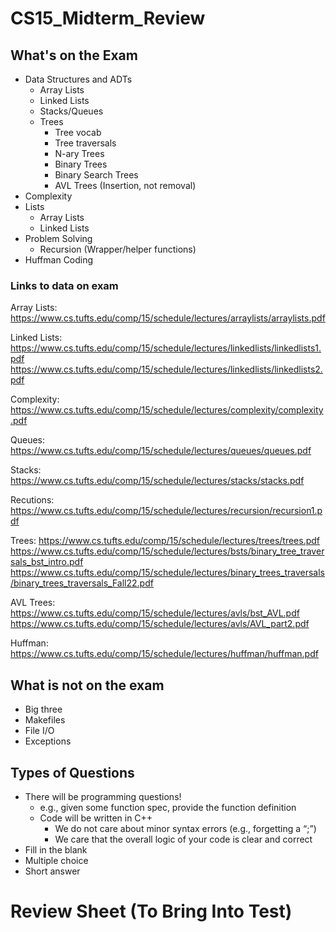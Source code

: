 # CS15_Midterm_Review
## What's on the Exam
<ul>
<li> Data Structures and ADTs
<ul>
  <li> Array Lists </li>
  <li> Linked Lists </li>
  <li> Stacks/Queues </li>
  <li> Trees 
  <ul>
    <li> Tree vocab </li>
    <li> Tree traversals </li>
    <li> N-ary Trees </li>
    <li> Binary Trees </li>
    <li> Binary Search Trees </li>
    <li> AVL Trees (Insertion, not removal) </li>
</ul></li></ul></li>
<li> Complexity </li>
<li> Lists
<ul>
  <li> Array Lists </li>
  <li> Linked Lists </li>
  </ul></li>
<li> Problem Solving
  <ul>
  <li> Recursion (Wrapper/helper functions) </li>
  </ul></li>
<li> Huffman Coding </li>
</ul>

### Links to data on exam
Array Lists:
https://www.cs.tufts.edu/comp/15/schedule/lectures/arraylists/arraylists.pdf 

Linked Lists:
https://www.cs.tufts.edu/comp/15/schedule/lectures/linkedlists/linkedlists1.pdf
https://www.cs.tufts.edu/comp/15/schedule/lectures/linkedlists/linkedlists2.pdf

Complexity:
https://www.cs.tufts.edu/comp/15/schedule/lectures/complexity/complexity.pdf 

Queues:
https://www.cs.tufts.edu/comp/15/schedule/lectures/queues/queues.pdf

Stacks:
https://www.cs.tufts.edu/comp/15/schedule/lectures/stacks/stacks.pdf

Recutions:
https://www.cs.tufts.edu/comp/15/schedule/lectures/recursion/recursion1.pdf

Trees:
https://www.cs.tufts.edu/comp/15/schedule/lectures/trees/trees.pdf
https://www.cs.tufts.edu/comp/15/schedule/lectures/bsts/binary_tree_traversals_bst_intro.pdf
https://www.cs.tufts.edu/comp/15/schedule/lectures/binary_trees_traversals/binary_trees_traversals_Fall22.pdf

AVL Trees:
https://www.cs.tufts.edu/comp/15/schedule/lectures/avls/bst_AVL.pdf
https://www.cs.tufts.edu/comp/15/schedule/lectures/avls/AVL_part2.pdf

Huffman:
https://www.cs.tufts.edu/comp/15/schedule/lectures/huffman/huffman.pdf 


  
## What is not on the exam
<ul>
  <li> Big three </li>
  <li> Makefiles </li>
  <li> File I/O </li>
  <li> Exceptions </li>
  </ul>

## Types of Questions
<ul>
 <li>There will be programming questions!
 <ul>
     <li> e.g., given some function spec, provide the function definition </li>
     <li> Code will be written in C++
          <ul> <li> We do not care about minor syntax errors (e.g., forgetting a “;”) </li>
          <li> We care that the overall logic of your code is clear and correct </li> </ul> </li> </ul> </li>
 <li> Fill in the blank </li>
 <li> Multiple choice </li>
 <li> Short answer </li>
</ul>


# Review Sheet (To Bring Into Test)
